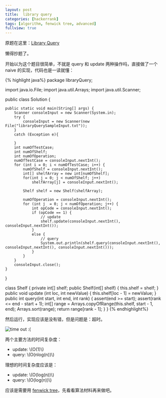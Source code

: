 ```yaml
---
layout: post
title:  library query
categories: [hackerrank]
tags: [algorithm, fenwick tree, advanced]
fullview: true
---
```


<script type="text/javascript" src="http://cdn.mathjax.org/mathjax/latest/MathJax.js?config=default"></script>

原题在这里：[Library Query](https://www.hackerrank.com/challenges/library-query)

懒得抄题了。

开始以为这个题目很简单，不就是 query 和 update 两种操作吗，直接做了一个 naive 的实现，代码也是一读就懂：

{% highlight java%}
package libraryQuery;

import java.io.File;
import java.util.Arrays;
import java.util.Scanner;

public class Solution {
	
	
	public static void main(String[] args) {
		Scanner consoleInput = new Scanner(System.in);
		try {
			consoleInput = new Scanner(new File("libraryQuerySampleInput.txt"));
		}
		catch (Exception e){
			
		}
		int numOfTestCase;
		int numOfShelf;
		int numOfOperation;
		numOfTestCase = consoleInput.nextInt();
		for (int i = 0; i < numOfTestCase; i++) {
			numOfShelf = consoleInput.nextInt();
			int[] shelfArray = new int[numOfShelf];
			for(int j = 0; j < numOfShelf; j++) 
				shelfArray[j] = consoleInput.nextInt();
			
			Shelf shelf = new Shelf(shelfArray);
			
			numOfOperation = consoleInput.nextInt();
			for (int j  = 0; j < numOfOperation; j++) {
				int opCode = consoleInput.nextInt();
				if (opCode == 1) {
					// update
					shelf.update(consoleInput.nextInt(), consoleInput.nextInt());
				}
				else {
					// query
					System.out.println(shelf.query(consoleInput.nextInt(), consoleInput.nextInt(), consoleInput.nextInt()));
				}
			}
		}
		consoleInput.close();
	}
	
	
	
}

class Shelf {
	private int[] shelf;
	public Shelf(int[] shelf) {
		this.shelf = shelf;
	}
	public void update (int loc, int newValue) {
		this.shelf[loc - 1] = newValue;
	}
	public int query(int start, int end, int rank) {
		assert(end >= start);
		assert(rank <= end - start + 1);
		int[] range = Arrays.copyOfRange(this.shelf, start - 1, end);
		Arrays.sort(range);
		return range[rank - 1];
	}
}
{% endhighlight%} 

然后运行，实现应该是没有错，但是问题是：超时。

![time out :(](http://i.imgur.com/3aFz6df.png)

两个主要方法的时间复杂度：

* update: \\(O(1)\\)
* query: \\(O(nlog(n))\\)

理想的时间复杂度应该是：

* update: \\(O(log(n))\\)
* query: \\(O(log(n))\\)

应该是需要用 [fenwick tree](https://www.topcoder.com/community/data-science/data-science-tutorials/binary-indexed-trees/)，先看看算法材料再来做吧。